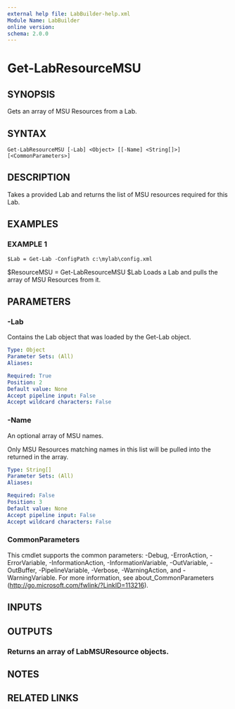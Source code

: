 ```yaml
---
external help file: LabBuilder-help.xml
Module Name: LabBuilder
online version:
schema: 2.0.0
---
```


# Get-LabResourceMSU

## SYNOPSIS
Gets an array of MSU Resources from a Lab.

## SYNTAX

```
Get-LabResourceMSU [-Lab] <Object> [[-Name] <String[]>] [<CommonParameters>]
```

## DESCRIPTION
Takes a provided Lab and returns the list of MSU resources required for this Lab.

## EXAMPLES

### EXAMPLE 1
```
$Lab = Get-Lab -ConfigPath c:\mylab\config.xml
```

$ResourceMSU = Get-LabResourceMSU $Lab
Loads a Lab and pulls the array of MSU Resources from it.

## PARAMETERS

### -Lab
Contains the Lab object that was loaded by the Get-Lab object.

```yaml
Type: Object
Parameter Sets: (All)
Aliases:

Required: True
Position: 2
Default value: None
Accept pipeline input: False
Accept wildcard characters: False
```

### -Name
An optional array of MSU names.

Only MSU Resources matching names in this list will be pulled into the returned in the array.

```yaml
Type: String[]
Parameter Sets: (All)
Aliases:

Required: False
Position: 3
Default value: None
Accept pipeline input: False
Accept wildcard characters: False
```

### CommonParameters
This cmdlet supports the common parameters: -Debug, -ErrorAction, -ErrorVariable, -InformationAction, -InformationVariable, -OutVariable, -OutBuffer, -PipelineVariable, -Verbose, -WarningAction, and -WarningVariable.
For more information, see about_CommonParameters (http://go.microsoft.com/fwlink/?LinkID=113216).

## INPUTS

## OUTPUTS

### Returns an array of LabMSUResource objects.
## NOTES

## RELATED LINKS
